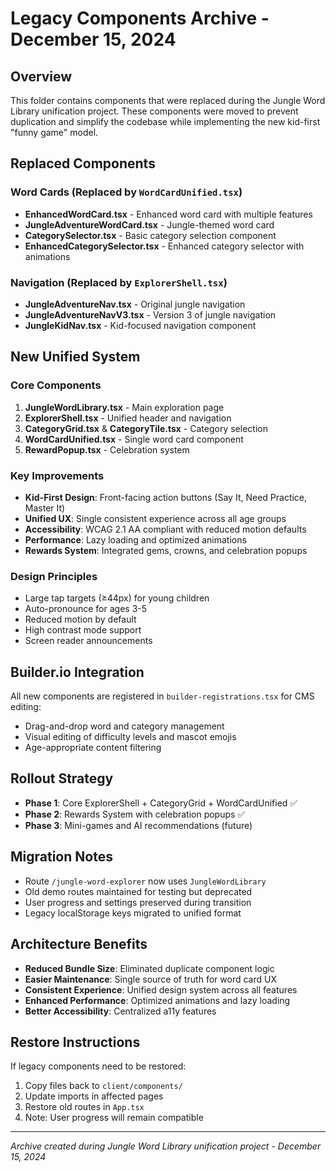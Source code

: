 # Legacy Components Archive - December 15, 2024

## Overview
This folder contains components that were replaced during the Jungle Word Library unification project. These components were moved to prevent duplication and simplify the codebase while implementing the new kid-first "funny game" model.

## Replaced Components

### Word Cards (Replaced by `WordCardUnified.tsx`)
- **EnhancedWordCard.tsx** - Enhanced word card with multiple features
- **JungleAdventureWordCard.tsx** - Jungle-themed word card
- **CategorySelector.tsx** - Basic category selection component
- **EnhancedCategorySelector.tsx** - Enhanced category selector with animations

### Navigation (Replaced by `ExplorerShell.tsx`)
- **JungleAdventureNav.tsx** - Original jungle navigation
- **JungleAdventureNavV3.tsx** - Version 3 of jungle navigation
- **JungleKidNav.tsx** - Kid-focused navigation component

## New Unified System

### Core Components
1. **JungleWordLibrary.tsx** - Main exploration page
2. **ExplorerShell.tsx** - Unified header and navigation
3. **CategoryGrid.tsx** & **CategoryTile.tsx** - Category selection
4. **WordCardUnified.tsx** - Single word card component
5. **RewardPopup.tsx** - Celebration system

### Key Improvements
- **Kid-First Design**: Front-facing action buttons (Say It, Need Practice, Master It)
- **Unified UX**: Single consistent experience across all age groups
- **Accessibility**: WCAG 2.1 AA compliant with reduced motion defaults
- **Performance**: Lazy loading and optimized animations
- **Rewards System**: Integrated gems, crowns, and celebration popups

### Design Principles
- Large tap targets (≥44px) for young children
- Auto-pronounce for ages 3-5
- Reduced motion by default
- High contrast mode support
- Screen reader announcements

## Builder.io Integration
All new components are registered in `builder-registrations.tsx` for CMS editing:
- Drag-and-drop word and category management
- Visual editing of difficulty levels and mascot emojis
- Age-appropriate content filtering

## Rollout Strategy
- **Phase 1**: Core ExplorerShell + CategoryGrid + WordCardUnified ✅
- **Phase 2**: Rewards System with celebration popups ✅
- **Phase 3**: Mini-games and AI recommendations (future)

## Migration Notes
- Route `/jungle-word-explorer` now uses `JungleWordLibrary`
- Old demo routes maintained for testing but deprecated
- User progress and settings preserved during transition
- Legacy localStorage keys migrated to unified format

## Architecture Benefits
- **Reduced Bundle Size**: Eliminated duplicate component logic
- **Easier Maintenance**: Single source of truth for word card UX
- **Consistent Experience**: Unified design system across all features
- **Enhanced Performance**: Optimized animations and lazy loading
- **Better Accessibility**: Centralized a11y features

## Restore Instructions
If legacy components need to be restored:
1. Copy files back to `client/components/`
2. Update imports in affected pages
3. Restore old routes in `App.tsx`
4. Note: User progress will remain compatible

---

*Archive created during Jungle Word Library unification project - December 15, 2024*

